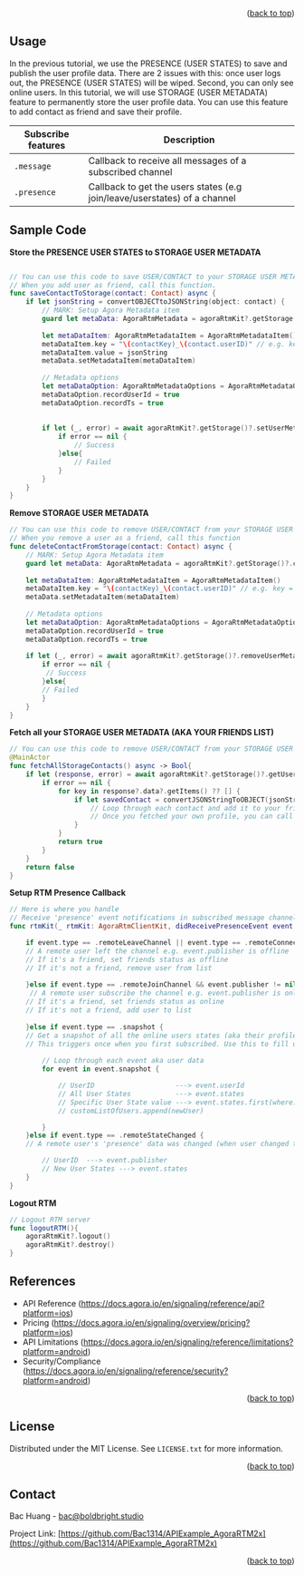 <a name="readme-top"></a>


<p align="right">(<a href="#readme-top">back to top</a>)</p>


## Usage

In the previous tutorial, we use the PRESENCE (USER STATES) to save and publish the user profile data. There are 2 issues with this: once user logs out, the PRESENCE (USER STATES) will be wiped. Second, you can only see online users. In this tutorial, we will use STORAGE (USER METADATA) feature to permanently store the user profile data. You can use this feature to add contact as friend and save their profile. 


| Subscribe features | Description |
| --- | --- |
| `.message` | Callback to receive all messages of a subscribed channel |
| `.presence` | Callback to get the users states (e.g join/leave/userstates) of a channel |



<!-- Sample Code -->
## Sample Code

****Store the PRESENCE USER STATES to STORAGE USER METADATA****
```swift

// You can use this code to save USER/CONTACT to your STORAGE USER METADATA
// When you add user as friend, call this function. 
func saveContactToStorage(contact: Contact) async {
    if let jsonString = convertOBJECTtoJSONString(object: contact) {
        // MARK: Setup Agora Metadata item
        guard let metaData: AgoraRtmMetadata = agoraRtmKit?.getStorage()?.createMetadata() else { return }
        
        let metaDataItem: AgoraRtmMetadataItem = AgoraRtmMetadataItem()
        metaDataItem.key = "\(contactKey)_\(contact.userID)" // e.g. key = contactKey_Bac
        metaDataItem.value = jsonString
        metaData.setMetadataItem(metaDataItem)
        
        // Metadata options
        let metaDataOption: AgoraRtmMetadataOptions = AgoraRtmMetadataOptions()
        metaDataOption.recordUserId = true
        metaDataOption.recordTs = true
        
        
        if let (_, error) = await agoraRtmKit?.getStorage()?.setUserMetadata(userId: userID, data: metaData, options: metaDataOption){
            if error == nil {
                // Success
            }else{
                // Failed
            }
        }
    }
}
```

****Remove STORAGE USER METADATA****
```swift
// You can use this code to remove USER/CONTACT from your STORAGE USER METADATA
// When you remove a user as a friend, call this function
func deleteContactFromStorage(contact: Contact) async {
    // MARK: Setup Agora Metadata item
    guard let metaData: AgoraRtmMetadata = agoraRtmKit?.getStorage()?.createMetadata() else { return }
    
    let metaDataItem: AgoraRtmMetadataItem = AgoraRtmMetadataItem()
    metaDataItem.key = "\(contactKey)_\(contact.userID)" // e.g. key = contactKey_Bac
    metaData.setMetadataItem(metaDataItem)
    
    // Metadata options
    let metaDataOption: AgoraRtmMetadataOptions = AgoraRtmMetadataOptions()
    metaDataOption.recordUserId = true
    metaDataOption.recordTs = true
    
    if let (_, error) = await agoraRtmKit?.getStorage()?.removeUserMetadata(userId: userID, data: metaData, options: metaDataOption){
        if error == nil {
         // Success
        }else{
        // Failed
        }
    }
}
```


****Fetch all your STORAGE USER METADATA (AKA YOUR FRIENDS LIST)**** 
```swift
// You can use this code to remove USER/CONTACT from your STORAGE USER METADATA
@MainActor
func fetchAllStorageContacts() async -> Bool{
    if let (response, error) = await agoraRtmKit?.getStorage()?.getUserMetadata(userId: userID) {
        if error == nil {
            for key in response?.data?.getItems() ?? [] {
                if let savedContact = convertJSONStringToOBJECT(jsonString: key.value, objectType: Contact.self) {
                    // Loop through each contact and add it to your friendlist
                    // Once you fetched your own profile, you can call set your PRESENCE USER DATA to notify users. 
                }
            }
            return true
        }
    }
    return false
}
```




**Setup RTM Presence Callback**
```swift
// Here is where you handle 
// Receive 'presence' event notifications in subscribed message channels and joined stream channels.
func rtmKit(_ rtmKit: AgoraRtmClientKit, didReceivePresenceEvent event: AgoraRtmPresenceEvent) {

    if event.type == .remoteLeaveChannel || event.type == .remoteConnectionTimeout {
    // A remote user left the channel e.g. event.publisher is offline
    // If it's a friend, set friends status as offline
    // If it's not a friend, remove user from list
        
    }else if event.type == .remoteJoinChannel && event.publisher != nil {
     // A remote user subscribe the channel e.g. event.publisher is online
    // If it's a friend, set friends status as online
    // If it's not a friend, add user to list
        
    }else if event.type == .snapshot {
    // Get a snapshot of all the online users states (aka their profile data)
    // This triggers once when you first subscribed. Use this to fill up your friend list 
        
        // Loop through each event aka user data
        for event in event.snapshot {

            // UserID                    ---> event.userId
            // All User States           ---> event.states
            // Specific User State value ---> event.states.first(where: {$0.key == customDefinedKey})?.value
            // customListOfUsers.append(newUser)

        }
    }else if event.type == .remoteStateChanged {
    // A remote user's 'presence' data was changed (when user changed their profile)

        // UserID  ---> event.publisher
        // New User States ---> event.states
    }
}
```

**Logout RTM**
```swift
// Logout RTM server
func logoutRTM(){
    agoraRtmKit?.logout()
    agoraRtmKit?.destroy()
}
```



<!-- RTM API Limitation -->
## References

- API Reference (https://docs.agora.io/en/signaling/reference/api?platform=ios)
- Pricing (https://docs.agora.io/en/signaling/overview/pricing?platform=ios)
- API Limitations (https://docs.agora.io/en/signaling/reference/limitations?platform=android)
- Security/Compliance (https://docs.agora.io/en/signaling/reference/security?platform=android) 



<p align="right">(<a href="#readme-top">back to top</a>)</p>





<!-- LICENSE -->
## License

Distributed under the MIT License. See `LICENSE.txt` for more information.

<p align="right">(<a href="#readme-top">back to top</a>)</p>



<!-- CONTACT -->
## Contact

Bac Huang  - bac@boldbright.studio

Project Link: [https://github.com/Bac1314/APIExample_AgoraRTM2x](https://github.com/Bac1314/APIExample_AgoraRTM2x)

<p align="right">(<a href="#readme-top">back to top</a>)</p>



